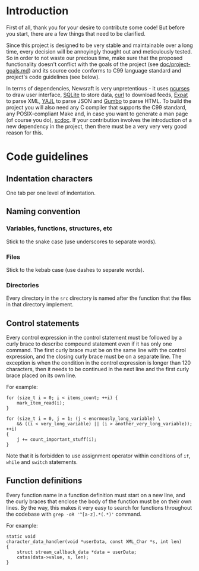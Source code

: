 # Introduction

First of all, thank you for your desire to contribute some code! But before
you start, there are a few things that need to be clarified.

Since this project is designed to be very stable and maintainable over a long
time, every decision will be annoyingly thought out and meticulously tested.
So in order to not waste our precious time, make sure that the proposed
functionality doesn't conflict with the goals of the project (see
[doc/project-goals.md](https://codeberg.org/newsraft/newsraft/src/branch/main/doc/project-goals.md))
and its source code conforms to C99 language standard and project's code
guidelines (see below).

In terms of dependencies, Newsraft is very unpretentious - it uses
[ncurses](https://invisible-island.net/ncurses) to draw user interface,
[SQLite](https://www.sqlite.org) to store data,
[curl](https://curl.se) to download feeds,
[Expat](https://github.com/libexpat/libexpat) to parse XML,
[YAJL](https://github.com/lloyd/yajl) to parse JSON and
[Gumbo](https://github.com/google/gumbo-parser) to parse HTML.
To build the project you will also need any C compiler that supports the C99
standard, any POSIX-compliant Make and, in case you want to generate a man page
(of course you do), [scdoc](https://git.sr.ht/~sircmpwn/scdoc). If your
contribution involves the introduction of a new dependency in the project, then
there must be a very very very good reason for this.

# Code guidelines

## Indentation characters

One tab per one level of indentation.

## Naming convention

### Variables, functions, structures, etc

Stick to the snake case (use underscores to separate words).

### Files

Stick to the kebab case (use dashes to separate words).

### Directories

Every directory in the `src` directory is named after the function that the files in that directory implement.

## Control statements

Every control expression in the control statement must be followed by a curly brace to describe compound statement even if it has only one command. The first curly brace must be on the same line with the control expression, and the closing curly brace must be on a separate line. The exception is when the condition in the control expression is longer than 120 characters, then it needs to be continued in the next line and the first curly brace placed on its own line.

For example:

```
for (size_t i = 0; i < items_count; ++i) {
	mark_item_read(i);
}
```

```
for (size_t i = 0, j = 1; (j < enormously_long_variable) \
	&& ((i < very_long_variable) || (i > another_very_long_variable)); ++i)
{
	j += count_important_stuff(i);
}
```

Note that it is forbidden to use assignment operator within conditions of `if`, `while` and `switch` statements.

## Function definitions

Every function name in a function definition must start on a new line, and the curly braces that enclose the body of the function must be on their own lines. By the way, this makes it very easy to search for functions throughout the codebase with `grep -oR '^[a-z].*(.*)'` command.

For example:

```
static void
character_data_handler(void *userData, const XML_Char *s, int len)
{
	struct stream_callback_data *data = userData;
	catas(data->value, s, len);
}
```

